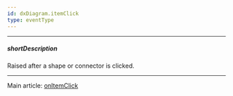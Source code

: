 ```yaml
---
id: dxDiagram.itemClick
type: eventType
---
```

---
##### shortDescription
Raised after a shape or connector is clicked.

---
Main article: [onItemClick](/api-reference/10%20UI%20Widgets/dxDiagram/1%20Configuration/onItemClick.md '/Documentation/ApiReference/UI_Components/dxDiagram/Configuration/#onItemClick')
